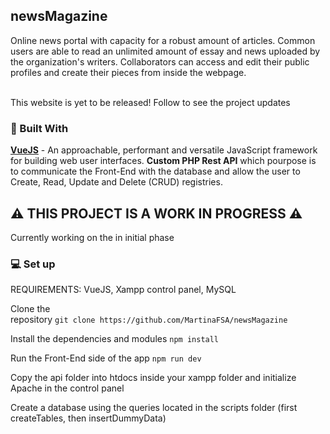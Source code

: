 <!--NOTA PARA MI MISMA:
For local development: Set up the PHP API files in C:\xampp\htdocs\api. Initialize the connection with XAMPP. The API stablishes a connection to a remote MySQL hosted in (https://console.aiven.io/)[Aiven]-->

## newsMagazine
Online news portal with capacity for a robust amount of articles. Common users are able to read an unlimited amount of essay and news uploaded by the organization's writers. Collaborators can access and edit their public profiles and create their pieces from inside the webpage.

</br>
This website is yet to be released! Follow to see the project updates
<br>

### :wrench: Built With
<b>[VueJS](https://vuejs.org/)</b> - An approachable, performant and versatile JavaScript framework for building web user interfaces.
<b>Custom PHP Rest API</b> which pourpose is to communicate the Front-End with the database and allow the user to Create, Read, Update and Delete (CRUD) registries.


##  :warning: THIS PROJECT IS A WORK IN PROGRESS :warning:
Currently working on the in initial phase

### :computer: Set up
REQUIREMENTS: VueJS, Xampp control panel, MySQL


 Clone the repository ``git clone https://github.com/MartinaFSA/newsMagazine``

 Install the dependencies and modules ``npm install``

 Run the Front-End side of the app ``npm run dev``

 Copy the api folder into htdocs inside your xampp folder and initialize  Apache in the control panel

 Create a database using the queries located in the scripts folder (first createTables, then insertDummyData)